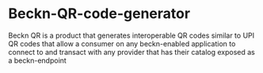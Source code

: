 # Beckn-QR-code-generator 
Beckn QR is a product that generates interoperable QR codes similar to UPI QR codes that allow a consumer on any beckn-enabled application to connect to and transact with any provider that has their catalog exposed as a beckn-endpoint

